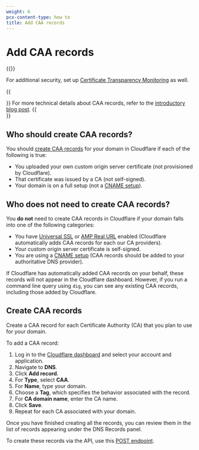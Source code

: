 ```yaml
---
weight: 6
pcx-content-type: how to
title: Add CAA records
---
```


# Add CAA records

{{<render file="_caa-records-definition.md">}}

For additional security, set up [Certificate Transparency Monitoring](/ssl/edge-certificates/additional-options/certificate-transparency-monitoring/) as well.

{{<Aside type="note" header="Note">}}
For more technical details about CAA records, refer to the [introductory blog post](https://blog.cloudflare.com/caa-of-the-wild/).
{{</Aside>}}

## Who should create CAA records?

You should [create CAA records](#create-caa-records) for your domain in Cloudflare if each of the following is true:

- You uploaded your own custom origin server certificate (not provisioned by Cloudflare).
- That certificate was issued by a CA (not self-signed).
- Your domain is on a full setup (not a [CNAME setup](https://support.cloudflare.com/hc/articles/360020348832)).

## Who does not need to create CAA records?

You **do not** need to create CAA records in Cloudflare if your domain falls into one of the following categories:

- You have [Universal SSL](/ssl/edge-certificates/universal-ssl/) or [AMP Real URL](https://support.cloudflare.com/hc/articles/360029367652) enabled (Cloudflare automatically adds CAA records for each our CA providers).
- Your custom origin server certificate is self-signed.
- You are using a [CNAME setup](https://support.cloudflare.com/hc/articles/360020348832) (CAA records should be added to your authoritative DNS provider).

If Cloudflare has automatically added CAA records on your behalf, these records will not appear in the Cloudflare dashboard. However, if you run a command line query using `dig`, you can see any existing CAA records, including those added by Cloudflare.

## Create CAA records

Create a CAA record for each Certificate Authority (CA) that you plan to use for your domain.

To add a CAA record:

1.  Log in to the [Cloudflare dashboard](https://dash.cloudflare.com) and select your account and application.
2.  Navigate to **DNS**.
3.  Click **Add record**.
4.  For **Type**, select **CAA**.
5.  For **Name**, type your domain.
6.  Choose a **Tag**, which specifies the behavior associated with the record.
7.  For **CA domain name**, enter the CA name.
8.  Click **Save**.
9.  Repeat for each CA associated with your domain.

Once you have finished creating all the records, you can review them in the list of records appearing under the DNS Records panel.

To create these records via the API, use this [POST endpoint](https://api.cloudflare.com/#dns-records-for-a-zone-create-dns-record).

